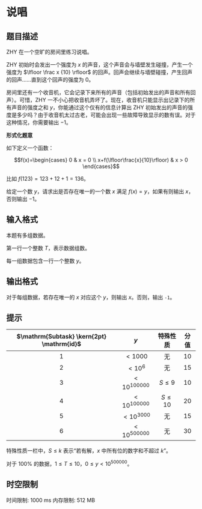 # 说唱

## 题目描述

ZHY 在一个空旷的房间里练习说唱。

ZHY 初始时会发出一个强度为 $x$ 的声音，这个声音会与墙壁发生碰撞，产生一个强度为 $\lfloor \frac x {10} \rfloor$ 的回声。回声会继续与墙壁碰撞，产生回声的回声……直到这个回声的强度为 $0$。

房间里还有一个收音机，它会记录下来所有的声音（包括初始发出的声音和所有回声）。可惜，ZHY 一不小心把收音机弄坏了。现在，收音机只能显示出记录下的所有声音的强度之和 $y$，你能通过这个仅有的信息计算出 ZHY 初始发出的声音的强度是多少吗？由于收音机太过古老，可能会出现一些故障导致显示的数有误。对于这种情况，你需要输出 $-1$。

**形式化题意**

如下定义一个函数：

$$f(x)=\begin{cases} 0 & x = 0 \\ x+f(\lfloor\frac{x}{10}\rfloor) & x > 0 \end{cases}$$

比如 $f(123)=123+12+1=136$。

给定一个数 $y$，请求出是否存在唯一的一个数 $x$ 满足 $f(x)=y$，如果有则输出 $x$，否则输出 $-1$。

## 输入格式

本题有多组数据。

第一行一个整数 $T$，表示数据组数。

每一组数据包含一行一个整数 $y$。

## 输出格式

对于每组数据，若存在唯一的 $x$ 对应这个 $y$，则输出 $x$。否则，输出 `-1`。

## 提示

| $\mathrm{Subtask} \kern{2pt} \mathrm{id}$ | $y$ | 特殊性质 |分值 |
| :-----: | :-----: | :-----: | :-----: |
| $1$ | $< 1000$ | 无 | $10$ |
| $2$ | $< 10^6$ | 无 | $15$ |
| $3$ | $< 10^{100000}$ | $S\le 9$ | $10$ |
| $4$ | $< 10^{100000}$ | $S\le 10$ | $20$ |
| $5$ | $< 10^{3000}$ | 无 | $15$ |
| $6$ | $< 10^{500000}$ | 无 | $30$ |

特殊性质一栏中，$S\le k$ 表示“若有解，$x$ 中所有位的数字和不超过 $k$”。

对于 $100\%$ 的数据，$1\le T\le 10$，$0 \le y < 10^{500000}$。

## 时空限制

时间限制: 1000 ms
内存限制: 512 MB

